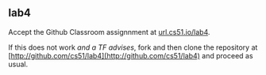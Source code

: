 
## lab4




Accept the Github Classroom assignnment at 
[url.cs51.io/lab4](http://url.cs51.io/lab4). 

If this does not work _and a TF advises_, fork and then clone the repository at 
[http://github.com/cs51/lab4](http://github.com/cs51/lab4) 
and proceed as usual.

